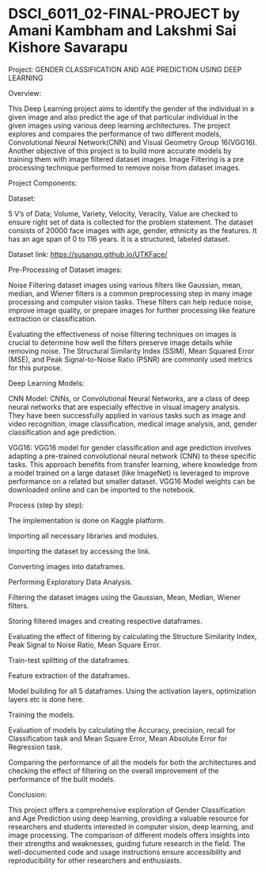 # DSCI_6011_02-FINAL-PROJECT by Amani Kambham and Lakshmi Sai Kishore Savarapu

Project: GENDER CLASSIFICATION AND AGE PREDICTION USING DEEP LEARNING


Overview:

This Deep Learning project aims to identify the gender of the individual in a given image and also predict the age of that particular individual in the given images using various deep learning architectures. The project explores and compares the performance of two different models, Convolutional Neural Network(CNN) and Visual Geometry Group 16(VGG16). Another objective of this project is to build more accurate models by training them with image filtered dataset images. Image Filtering is a pre processing technique performed to remove noise from dataset images.


Project Components:


Dataset:

5 V’s of Data; Volume, Variety, Velocity, Veracity, Value are checked to ensure right set of data is collected for the problem statement. The dataset consists of 20000 face images with age, gender, ethnicity as the features. It has an age span of 0 to 116 years. It is a structured, labeled dataset.

Dataset link: https://susanqq.github.io/UTKFace/


Pre-Processing of Dataset images:

Noise Filtering dataset images using various filters like Gaussian, mean, median, and Wiener filters is a common preprocessing step in many image processing and computer vision tasks. These filters can help reduce noise, improve image quality, or prepare images for further processing like feature extraction or classification.

Evaluating the effectiveness of noise filtering techniques on images is crucial to determine how well the filters preserve image details while removing noise. The Structural Similarity Index (SSIM), Mean Squared Error (MSE), and Peak Signal-to-Noise Ratio (PSNR) are commonly used metrics for this purpose.


Deep Learning Models:

CNN Model: CNNs, or Convolutional Neural Networks, are a class of deep neural networks that are especially effective in visual imagery analysis. They have been successfully applied in various tasks such as image and video recognition, image classification, medical image analysis, and, gender classification and age prediction.

VGG16: VGG16 model for gender classification and age prediction involves adapting a pre-trained convolutional neural network (CNN) to these specific tasks. This approach benefits from transfer learning, where knowledge from a model trained on a large dataset (like ImageNet) is leveraged to improve performance on a related but smaller dataset.
VGG16 Model weights can be downloaded online and can be imported to the notebook.



Process (step by step):

The implementation is done on Kaggle platform.

Importing all necessary libraries and modules.

Importing the dataset by accessing the link.

Converting images into dataframes.

Performing Exploratory Data Analysis.

Filtering the dataset images using the Gaussian, Mean, Median, Wiener filters.

Storing filtered images and creating respective dataframes.

Evaluating the effect of filtering by calculating the Structure Similarity Index, Peak Signal to Noise Ratio, Mean Square Error.

Train-test splitting of the dataframes.

Feature extraction of the dataframes.

Model building for all 5 dataframes. Using the activation layers, optimization layers etc is done here.

Training the models.

Evaluation of models by calculating the Accuracy, precision, recall for Classification task and Mean Square Error, Mean Absolute Error for Regression task.

Comparing the performance of all the models for both the architectures and checking the effect of filtering on the overall improvement of the performance of the built models.



Conclusion:

This project offers a comprehensive exploration of Gender Classification and Age Prediction using deep learning, providing a valuable resource for researchers and students interested in computer vision, deep learning, and image processing. The comparison of different models offers insights into their strengths and weaknesses, guiding future research in the field. The well-documented code and usage instructions ensure accessibility and reproducibility for other researchers and enthusiasts.
